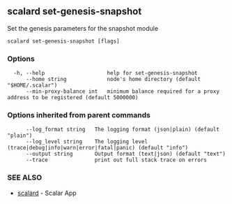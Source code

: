 ## scalard set-genesis-snapshot

Set the genesis parameters for the snapshot module

```
scalard set-genesis-snapshot [flags]
```

### Options

```
  -h, --help                    help for set-genesis-snapshot
      --home string             node's home directory (default "$HOME/.scalar")
      --min-proxy-balance int   minimum balance required for a proxy address to be registered (default 5000000)
```

### Options inherited from parent commands

```
      --log_format string   The logging format (json|plain) (default "plain")
      --log_level string    The logging level (trace|debug|info|warn|error|fatal|panic) (default "info")
      --output string       Output format (text|json) (default "text")
      --trace               print out full stack trace on errors
```

### SEE ALSO

- [scalard](scalard.md) - Scalar App
